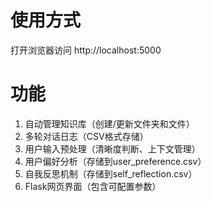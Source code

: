 # 使用方式

打开浏览器访问 http://localhost:5000

# 功能

1. 自动管理知识库（创建/更新文件夹和文件）
2. 多轮对话日志（CSV格式存储）
3. 用户输入预处理（清晰度判断、上下文管理）
4. 用户偏好分析（存储到user_preference.csv）
5. 自我反思机制（存储到self_reflection.csv）
6. Flask网页界面（包含可配置参数）